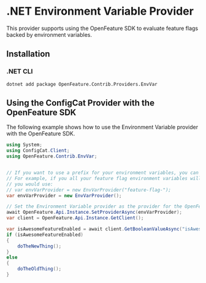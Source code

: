 # .NET Environment Variable Provider

This provider supports using the OpenFeature SDK to evaluate feature flags backed by environment variables.

## Installation

### .NET CLI

```shell
dotnet add package OpenFeature.Contrib.Providers.EnvVar
```

## Using the ConfigCat Provider with the OpenFeature SDK

The following example shows how to use the Environment Variable provider with the OpenFeature SDK.

```csharp
using System;
using ConfigCat.Client;
using OpenFeature.Contrib.EnvVar;


// If you want to use a prefix for your environment variables, you can supply it in the constructor below.
// For example, if you all your feature flag environment variables will be prefixed with feature-flag- then 
// you would use:
// var envVarProvider = new EnvVarProvider("feature-flag-");
var envVarProvider = new EnvVarProvider();

// Set the Environment Variable provider as the provider for the OpenFeature SDK
await OpenFeature.Api.Instance.SetProviderAsync(envVarProvider);
var client = OpenFeature.Api.Instance.GetClient();

var isAwesomeFeatureEnabled = await client.GetBooleanValueAsync("isAwesomeFeatureEnabled", false);
if (isAwesomeFeatureEnabled)
{
    doTheNewThing();
}
else
{
    doTheOldThing();
}
```
